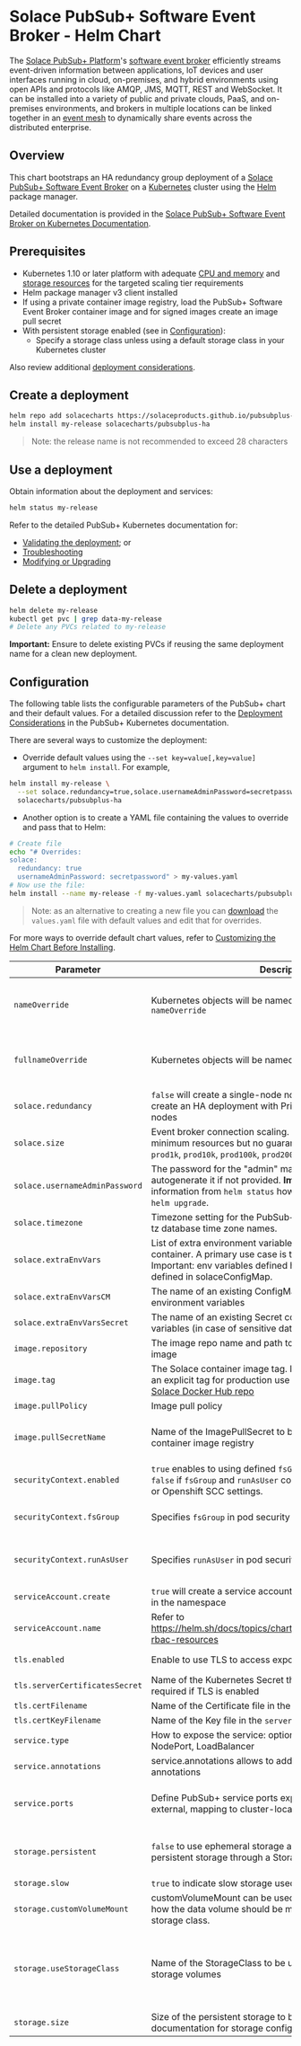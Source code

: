 # Solace PubSub+ Software Event Broker - Helm Chart

The [Solace PubSub+ Platform](https://solace.com/products/platform/)'s [software event broker](https://solace.com/products/event-broker/software/) efficiently streams event-driven information between applications, IoT devices and user interfaces running in cloud, on-premises, and hybrid environments using open APIs and protocols like AMQP, JMS, MQTT, REST and WebSocket. It can be installed into a variety of public and private clouds, PaaS, and on-premises environments, and brokers in multiple locations can be linked together in an [event mesh](https://solace.com/what-is-an-event-mesh/) to dynamically share events across the distributed enterprise.

## Overview

This chart bootstraps an HA redundancy group deployment of a [Solace PubSub+ Software Event Broker](//solace.com/products/event-broker/software/) on a [Kubernetes](//kubernetes.io) cluster using the [Helm](//helm.sh) package manager.

Detailed documentation is provided in the [Solace PubSub+ Software Event Broker on Kubernetes Documentation](https://github.com/SolaceProducts/pubsubplus-kubernetes-quickstart/blob/master/docs/PubSubPlusK8SDeployment.md).

## Prerequisites

* Kubernetes 1.10 or later platform with adequate [CPU and memory](//github.com/SolaceProducts/pubsubplus-kubernetes-quickstart/blob/master/docs/PubSubPlusK8SDeployment.md#cpu-and-memory-requirements) and [storage resources](//github.com/SolaceProducts/pubsubplus-kubernetes-quickstart/blob/master/docs/PubSubPlusK8SDeployment.md#disk-storage) for the targeted scaling tier requirements
* Helm package manager v3 client installed
* If using a private container image registry, load the PubSub+ Software Event Broker container image and for signed images create an image pull secret
* With persistent storage enabled (see in [Configuration](#config-storageclass)):
  * Specify a storage class unless using a default storage class in your Kubernetes cluster

Also review additional [deployment considerations](//github.com/SolaceProducts/pubsubplus-kubernetes-quickstart/blob/master/docs/PubSubPlusK8SDeployment.md#pubsub-software-event-broker-deployment-considerations).

## Create a deployment

```bash
helm repo add solacecharts https://solaceproducts.github.io/pubsubplus-kubernetes-quickstart/helm-charts
helm install my-release solacecharts/pubsubplus-ha
```

> Note: the release name is not recommended to exceed 28 characters

## Use a deployment

Obtain information about the deployment and services:

```bash
helm status my-release
```

Refer to the detailed PubSub+ Kubernetes documentation for:
* [Validating the deployment](//github.com/SolaceProducts/pubsubplus-kubernetes-quickstart/blob/master/docs/PubSubPlusK8SDeployment.md#validating-the-deployment); or
* [Troubleshooting](//github.com/SolaceProducts/pubsubplus-kubernetes-quickstart/blob/master/docs/PubSubPlusK8SDeployment.md#troubleshooting)
* [Modifying or Upgrading](//github.com/SolaceProducts/pubsubplus-kubernetes-quickstart/blob/master/docs/PubSubPlusK8SDeployment.md#modifying-or-upgrading-a-deployment)

## Delete a deployment

```bash
helm delete my-release
kubectl get pvc | grep data-my-release
# Delete any PVCs related to my-release
```
**Important:** Ensure to delete existing PVCs if reusing the same deployment name for a clean new deployment.

## Configuration

The following table lists the configurable parameters of the PubSub+ chart and their default values. For a detailed discussion refer to the [Deployment Considerations](//github.com/SolaceProducts/pubsubplus-kubernetes-quickstart/blob/master/docs/PubSubPlusK8SDeployment.md##pubsub-helm-chart-deployment-considerations) in the PubSub+ Kubernetes documentation.

There are several ways to customize the deployment:

- Override default values using the `--set key=value[,key=value]` argument to `helm install`. For example,
```bash
helm install my-release \
  --set solace.redundancy=true,solace.usernameAdminPassword=secretpassword \
  solacecharts/pubsubplus-ha
```

- Another option is to create a YAML file containing the values to override and pass that to Helm:
```bash
# Create file
echo "# Overrides:
solace:
  redundancy: true
  usernameAdminPassword: secretpassword" > my-values.yaml
# Now use the file:
helm install --name my-release -f my-values.yaml solacecharts/pubsubplus-ha
```
> Note: as an alternative to creating a new file you can [download](https://raw.githubusercontent.com/SolaceProducts/pubsubplus-kubernetes-quickstart/master/pubsubplus/values.yaml) the `values.yaml` file with default values and edit that for overrides.

For more ways to override default chart values, refer to [Customizing the Helm Chart Before Installing](//helm.sh/docs/intro/using_helm/#customizing-the-chart-before-installing).

| Parameter                      | Description                                                                                             | Default                                                 |
| ------------------------------ | ------------------------------------------------------------------------------------------------------- | ------------------------------------------------------- |
| `nameOverride`                 | Kubernetes objects will be named as `<release-name>-nameOverride`                                       | Undefined, default naming is `<release-name>-<chart-name>` |
| `fullnameOverride`             | Kubernetes objects will be named as `fullnameOverride`                                                  | Undefined, default naming is `<release-name>-<chart-name>` |
| `solace.redundancy`            | `false` will create a single-node non-HA deployment; `true` will create an HA deployment with Primary, Backup and Monitor nodes | `true` |
| `solace.size`                  | Event broker connection scaling. Options: `dev` (requires minimum resources but no guaranteed performance), `prod100`, `prod1k`, `prod10k`, `prod100k`, `prod200k` | `prod100` |
| `solace.usernameAdminPassword` | The password for the "admin" management user. Will autogenerate it if not provided. **Important:** refer to the the information from `helm status` how to retrieve it and use it for `helm upgrade`. | Undefined, meaning autogenerate |
| `solace.timezone`              | Timezone setting for the PubSub+ container. Valid values are tz database time zone names.               | Undefined, default is UTC |
| `solace.extraEnvVars`              | List of extra environment variables to be added to the PubSub+ container. A primary use case is to specify [configuration keys](https://docs.solace.com/Configuring-and-Managing/SW-Broker-Specific-Config/Docker-Tasks/Config-SW-Broker-Container-Cfg-Keys.htm). Important: env variables defined here will not override the ones defined in solaceConfigMap. | Undefined |
| `solace.extraEnvVarsCM`              | The name of an existing ConfigMap containing extra environment variables | Undefined |
| `solace.extraEnvVarsSecret`              | The name of an existing Secret containing extra environment variables (in case of sensitive data) | Undefined |
| `image.repository`             | The image repo name and path to the PubSub+ container image                                                | `solace/solace-pubsub-standard` |
| `image.tag`                    | The Solace container image tag. It is recommended to specify an explicit tag for production use For possible tags, refer to the [Solace Docker Hub repo](https://hub.docker.com/r/solace/solace-pubsub-standard/tags) | `latest`                                                |
| `image.pullPolicy`             | Image pull policy                                                                                       | `IfNotPresent`                                          |
| `image.pullSecretName`         | Name of the ImagePullSecret to be used with the PubSub+ container image registry                                         | Undefined, meaning no ImagePullSecret used                |
| `securityContext.enabled`      | `true` enables to using defined `fsGroup` and `runAsUser`. Set to `false` if `fsGroup` and `runAsUser` conflict with PodSecurityPolicy or Openshift SCC settings. | `true` meaning `fsGroup` and `runAsUser` used |
| `securityContext.fsGroup`      | Specifies `fsGroup` in pod security context                                                             | set to default non-zero id 1000002 |
| `securityContext.runAsUser`    | Specifies `runAsUser` in pod security context                                                           | set to default PubSub+ appuser id 1000001 |
| `serviceAccount.create`        | `true` will create a service account dedicated to the deployment in the namespace                       | `true` |
| `serviceAccount.name`          | Refer to https://helm.sh/docs/topics/chart_best_practices/rbac/#using-rbac-resources                    | Undefined |
| `tls.enabled`                  | Enable to use TLS to access exposed broker services                                                     | `false` (not enabled) |
| `tls.serverCertificatesSecret` | Name of the Kubernetes Secret that contains the certificates - required if TLS is enabled               | Undefined |
| `tls.certFilename`             | Name of the Certificate file in the `serverCertificatesSecret`                                          | `tls.crt` |
| `tls.certKeyFilename`          | Name of the Key file in the `serverCertificatesSecret`                                                  | `tls.key` |
| `service.type`                 | How to expose the service: options include ClusterIP, NodePort, LoadBalancer                            | `LoadBalancer`                                          |
| `service.annotations`                 | service.annotations allows to add provider-specific service annotations                          | Undefined  |
| `service.ports`                | Define PubSub+ service ports exposed. servicePorts are external, mapping to cluster-local pod containerPorts | initial set of frequently used ports, refer to values.yaml |
| `storage.persistent`           | `false` to use ephemeral storage at pod level; `true` to request persistent storage through a StorageClass | `true`, false is not recommended for production use  |
| `storage.slow`                 | `true` to indicate slow storage used, e.g. for NFS.                                                    | `false` |
| `storage.customVolumeMount`    | customVolumeMount can be used to specify a YAML fragment how the data volume should be mounted  instead of using a storage class. | Undefined |
| `storage.useStorageClass` <a name="config-storageclass"></a> | Name of the StorageClass to be used to request persistent storage volumes                               | Undefined, meaning to use the "default" StorageClass for the Kubernetes cluster |
| `storage.size`                 | Size of the persistent storage to be used; Refer to the Solace documentation for storage configuration requirements | `30Gi` |



